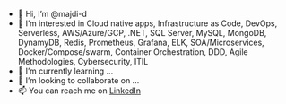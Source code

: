 - 👋 Hi, I’m @majdi-d
- 👀 I’m interested in Cloud native apps, Infrastructure as Code, DevOps, Serverless, AWS/Azure/GCP, .NET, SQL Server, MySQL, MongoDB, DynamyDB, Redis, Prometheus,  Grafana, ELK, SOA/Microservices, Docker/Compose/swarm, Container Orchestration, DDD, Agile Methodologies, Cybersecurity, ITIL
- 🌱 I’m currently learning ...
- 💞️ I’m looking to collaborate on ...
- 📫 You can reach me on [LinkedIn](https://www.linkedin.com/in/majdidhissi/)

<!---
majdi-d/majdi-d is a ✨ special ✨ repository because its `README.md` (this file) appears on your GitHub profile.
You can click the Preview link to take a look at your changes.
--->
